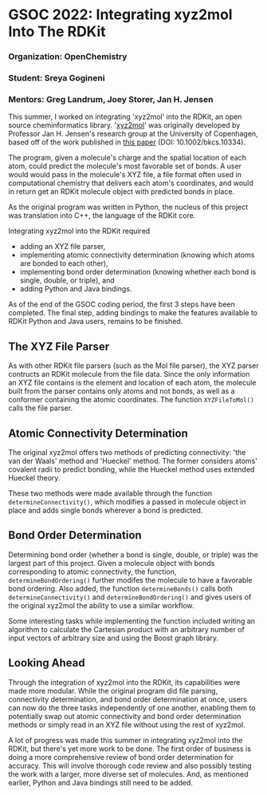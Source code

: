 # GSOC 2022: Integrating xyz2mol Into The RDKit 

### Organization: OpenChemistry
### Student: Sreya Gogineni
### Mentors: Greg Landrum, Joey Storer, Jan H. Jensen

This summer, I worked on integrating 'xyz2mol' into the RDKit, an open source cheminformatics library. '[xyz2mol](https://github.com/jensengroup/xyz2mol)' was originally developed by Professor Jan H. Jensen's research group at the University of Copenhagen, based off of the work published in [this paper](https://onlinelibrary.wiley.com/doi/10.1002/bkcs.10334) (DOI: 10.1002/bkcs.10334). 

The program, given a molecule's charge and the spatial location of each atom, could predict the molecule's most favorable set of bonds.  A user would would pass in the molecule's XYZ file, a file format often used in computational chemistry that delivers each atom's coordinates, and would in return get an RDKit molecule object with predicted bonds in place.

As the original program was written in Python, the nucleus of this project was translation into C++, the language of the RDKit core. 

Integrating xyz2mol into the RDKit required 
- adding an XYZ file parser,
- implementing atomic connectivity determination (knowing which atoms are bonded to each other),
- implementing bond order determination (knowing whether each bond is single, double, or triple), and
- adding Python and Java bindings. 
    
As of the end of the GSOC coding period, the first 3 steps have been completed. The final step, adding bindings to make the features available to RDKit Python and Java users, remains to be finished. 

## The XYZ File Parser

As with other RDKit file parsers (such as the Mol file parser), the XYZ parser contructs an RDKit molecule from the file data. Since the only information an XYZ file contains is the element and location of each atom, the molecule built from the parser contains only atoms and not bonds, as well as a conformer containing the atomic coordinates. The function ```XYZFileToMol()``` calls the file parser.

## Atomic Connectivity Determination

The original xyz2mol offers two methods of predicting connectivity: 'the van der Waals' method and 'Hueckel' method. The former considers atoms' covalent radii to predict bonding, while the Hueckel method uses extended Hueckel theory. 

These two methods were made available through the function ```determineConnectivity()```, which modifies a passed in molecule object in place and adds single bonds wherever a bond is predicted.

## Bond Order Determination

Determining bond order (whether a bond is single, double, or triple) was the largest part of this project. Given a molecule object with bonds corresponding to atomic connectivity, the function, ```determineBondOrdering()``` further modifes the molecule to have a favorable bond ordering. Also added, the function ```determineBonds()``` calls both ```determineConnectivity()``` and ```determineBondOrdering()``` and gives users of the original xyz2mol the ability to use a similar workflow. 

Some interesting tasks while implementing the function included writing an algorithm to calculate the Cartesian product with an arbitrary number of input vectors of arbitrary size and using the Boost graph library.

## Looking Ahead

Through the integration of xyz2mol into the RDKit, its capabilities were made more modular. While the original program did file parsing, connectivity determination, and bond order determination at once, users can now do the three tasks independently of one another, enabling them to potentially swap out atomic connectivity and bond order determination methods or simply read in an XYZ file without using the rest of xyz2mol. 

A lot of progress was made this summer in integrating xyz2mol into the RDKit, but there's yet more work to be done. The first order of business is doing a more comprehensive review of bond order determination for accuracy. This will involve thorough code review and also possibly testing the work with a larger, more diverse set of molecules. And, as mentioned earlier, Python and Java bindings still need to be added. 










